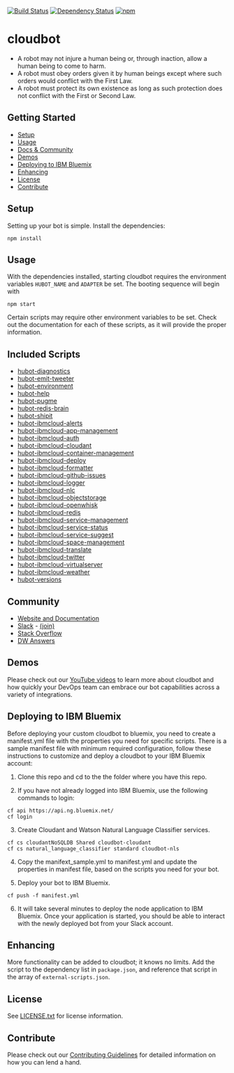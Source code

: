 [![Build Status](https://travis-ci.org/ibm-cloud-solutions/cloudbot.svg?branch=master)](https://travis-ci.org/ibm-cloud-solutions/cloudbot)
[![Dependency Status](https://dependencyci.com/github/ibm-cloud-solutions/cloudbot/badge)](https://dependencyci.com/github/ibm-cloud-solutions/cloudbot)
[![npm](https://img.shields.io/npm/v/cloudbot.svg?maxAge=2592000)](https://www.npmjs.com/package/cloudbot)

# cloudbot

- A robot may not injure a human being or, through inaction, allow a human being to come to harm.
- A robot must obey orders given it by human beings except where such orders would conflict with the First Law.
- A robot must protect its own existence as long as such protection does not conflict with the First or Second Law.

## Getting Started

  * [Setup](#setup)
  * [Usage](#usage)
  * [Docs & Community](#community)
  * [Demos](#demos)
  * [Deploying to IBM Bluemix](#deploying-to-ibm-bluemix)
  * [Enhancing](#enhancing)
  * [License](#license)
  * [Contribute](#contribute)

## Setup

Setting up your bot is simple. Install the dependencies:

```
npm install
```

## Usage

With the dependencies installed, starting cloudbot requires the environment variables `HUBOT_NAME` and `ADAPTER` be set. The booting sequence will begin with

```
npm start
```

Certain scripts may require other environment variables to be set. Check out the documentation for each of these scripts, as it will provide the proper information.

## Included Scripts
* [hubot-diagnostics](https://github.com/hubot-scripts/hubot-diagnostics)
* [hubot-emit-tweeter](https://github.com/ibm-cloud-solutions/hubot-emit-tweeter)
* [hubot-environment](https://github.com/ibm-cloud-solutions/hubot-environment)
* [hubot-help](https://github.com/hubot-scripts/hubot-help)
* [hubot-pugme](https://github.com/hubot-scripts/hubot-pugme)
* [hubot-redis-brain](https://github.com/hubot-scripts/hubot-redis-brain)
* [hubot-shipit](https://github.com/hubot-scripts/hubot-shipit)
* [hubot-ibmcloud-alerts](https://github.com/ibm-cloud-solutions/hubot-ibmcloud-alerts)
* [hubot-ibmcloud-app-management](https://github.com/ibm-cloud-solutions/hubot-ibmcloud-app-management)
* [hubot-ibmcloud-auth](https://github.com/ibm-cloud-solutions/hubot-ibmcloud-auth)
* [hubot-ibmcloud-cloudant](https://github.com/ibm-cloud-solutions/hubot-ibmcloud-cloudant)
* [hubot-ibmcloud-container-management](https://github.com/ibm-cloud-solutions/hubot-ibmcloud-container-management)
* [hubot-ibmcloud-deploy](https://github.com/ibm-cloud-solutions/hubot-ibmcloud-deploy)
* [hubot-ibmcloud-formatter](https://github.com/ibm-cloud-solutions/hubot-ibmcloud-formatter)
* [hubot-ibmcloud-github-issues](https://github.com/ibm-cloud-solutions/hubot-ibmcloud-github-issues)
* [hubot-ibmcloud-logger](https://github.com/ibm-cloud-solutions/hubot-ibmcloud-logger)
* [hubot-ibmcloud-nlc](https://github.com/ibm-cloud-solutions/hubot-ibmcloud-nlc)
* [hubot-ibmcloud-objectstorage](https://github.com/ibm-cloud-solutions/hubot-ibmcloud-objectstorage)
* [hubot-ibmcloud-openwhisk](https://github.com/ibm-cloud-solutions/hubot-ibmcloud-openwhisk)
* [hubot-ibmcloud-redis](https://github.com/ibm-cloud-solutions/hubot-ibmcloud-redis)
* [hubot-ibmcloud-service-management](https://github.com/ibm-cloud-solutions/hubot-ibmcloud-service-management)
* [hubot-ibmcloud-service-status](https://github.com/ibm-cloud-solutions/hubot-ibmcloud-service-status)
* [hubot-ibmcloud-service-suggest](https://github.com/ibm-cloud-solutions/hubot-ibmcloud-service-suggest)
* [hubot-ibmcloud-space-management](https://github.com/ibm-cloud-solutions/hubot-ibmcloud-space-management)
* [hubot-ibmcloud-translate](https://github.com/ibm-cloud-solutions/hubot-ibmcloud-translate)
* [hubot-ibmcloud-twitter](https://github.com/ibm-cloud-solutions/hubot-ibmcloud-twitter)
* [hubot-ibmcloud-virtualserver](https://github.com/ibm-cloud-solutions/hubot-ibmcloud-virtualserver)
* [hubot-ibmcloud-weather](https://github.com/ibm-cloud-solutions/hubot-ibmcloud-weather)
* [hubot-versions](https://github.com/ibm-cloud-solutions/hubot-versions)

## Community
* [Website and Documentation](https://developer.ibm.com/open/cloudbot/)
* [Slack](https://dwopen.slack.com/messages/cognitive-cloudbot/) - [(join)](https://developer.ibm.com/open/slack-request)
* [Stack Overflow](http://stackoverflow.com/search?q=hubot)
* [DW Answers](https://developer.ibm.com/answers/smartspace/open/)

## Demos

Please check out our [YouTube videos](https://www.youtube.com/channel/UCr_27wo89y23LoHLG_sKrqw) to learn more about cloudbot and how quickly your DevOps team can embrace our bot capabilities across a variety of integrations.

## Deploying to IBM Bluemix

Before deploying your custom cloudbot to bluemix, you need to create a manifest.yml file with the properties you need for specific scripts. There is a sample manifest file with minimum required configuration, follow these instructions to customize and deploy a cloudbot to your IBM Bluemix account:

1. Clone this repo and cd to the the folder where you have this repo.

2. If you have not already logged into IBM Bluemix, use the following commands to login:
```
cf api https://api.ng.bluemix.net/
cf login
```
3. Create Cloudant and Watson Natural Language Classifier services.
```
cf cs cloudantNoSQLDB Shared cloudbot-cloudant
cf cs natural_language_classifier standard cloudbot-nls
```
4. Copy the manifext_sample.yml to manifest.yml and update the properties in manifest file, based on the scripts you need for your bot.

5. Deploy your bot to IBM Bluemix.
```
cf push -f manifest.yml
```
6. It will take several minutes to deploy the node application to IBM Bluemix. Once your application is started, you should be able to interact with the newly deployed bot from your Slack account.

## Enhancing

More functionality can be added to cloudbot; it knows no limits. Add the script to the dependency list in `package.json`, and reference that script in the array of `external-scripts.json`.

## License

See [LICENSE.txt](https://github.com/ibm-cloud-solutions/cloudbot/blob/master/LICENSE.txt) for license information.

## Contribute

Please check out our [Contributing Guidelines](https://github.com/ibm-cloud-solutions/cloudbot/blob/master/CONTRIBUTING.md) for detailed information on how you can lend a hand.
